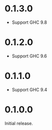 # 0.1.3.0

 * Support GHC 9.8

# 0.1.2.0

 * Support GHC 9.6

# 0.1.1.0

 * Support GHC 9.4

# 0.1.0.0

Initial release.

